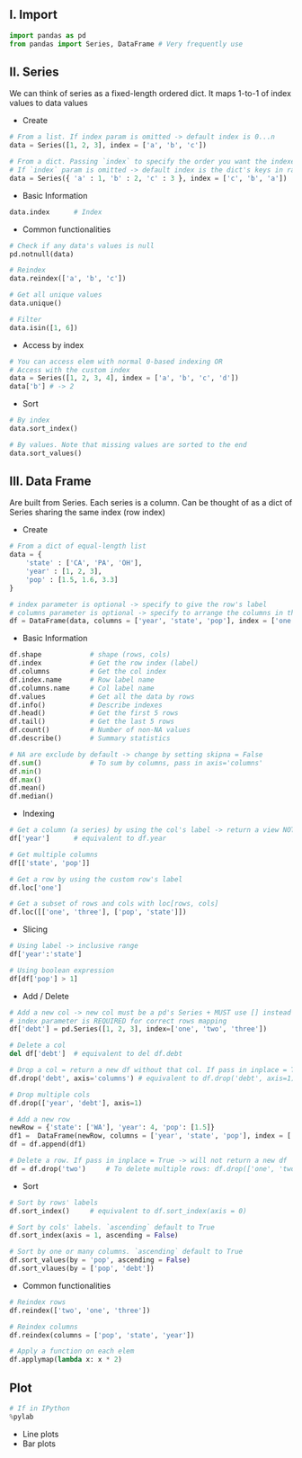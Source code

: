 ## **I. Import**
```python
import pandas as pd
from pandas import Series, DataFrame # Very frequently use
```

## **II. Series**
We can think of series as a fixed-length ordered dict. It maps 1-to-1 of index values to data values 
- Create
```python
# From a list. If index param is omitted -> default index is 0...n
data = Series([1, 2, 3], index = ['a', 'b', 'c'])

# From a dict. Passing `index` to specify the order you want the indexes to be (MUST match the dict's keys)
# If `index` param is omitted -> default index is the dict's keys in random order 
data = Series({ 'a' : 1, 'b' : 2, 'c' : 3 }, index = ['c', 'b', 'a']) 
```

- Basic Information
```python
data.index      # Index
```

- Common functionalities
```python
# Check if any data's values is null
pd.notnull(data)

# Reindex
data.reindex(['a', 'b', 'c'])

# Get all unique values
data.unique()

# Filter
data.isin([1, 6])
```

- Access by index
```python
# You can access elem with normal 0-based indexing OR
# Access with the custom index
data = Series([1, 2, 3, 4], index = ['a', 'b', 'c', 'd'])
data['b'] # -> 2
```

- Sort 
```python
# By index
data.sort_index()

# By values. Note that missing values are sorted to the end
data.sort_values()
```

## **III. Data Frame**
Are built from Series. Each series is a column. Can be thought of as a dict of Series sharing the same index (row index)
- Create
```python
# From a dict of equal-length list
data = {
    'state' : ['CA', 'PA', 'OH'],
    'year' : [1, 2, 3],
    'pop' : [1.5, 1.6, 3.3]
}

# index parameter is optional -> specify to give the row's label
# columns parameter is optional -> specify to arrange the columns in that order
df = DataFrame(data, columns = ['year', 'state', 'pop'], index = ['one', 'two', 'three'])
```

- Basic Information
```python
df.shape            # shape (rows, cols)
df.index            # Get the row index (label)
df.columns          # Get the col index
df.index.name       # Row label name
df.columns.name     # Col label name
df.values           # Get all the data by rows
df.info()           # Describe indexes
df.head()           # Get the first 5 rows
df.tail()           # Get the last 5 rows
df.count()          # Number of non-NA values
df.describe()       # Summary statistics

# NA are exclude by default -> change by setting skipna = False
df.sum()            # To sum by columns, pass in axis='columns'
df.min()
df.max()
df.mean()
df.median()
```

- Indexing
```python
# Get a column (a series) by using the col's label -> return a view NOT a deep copy
df['year']      # equivalent to df.year

# Get multiple columns
df[['state', 'pop']]

# Get a row by using the custom row's label
df.loc['one']

# Get a subset of rows and cols with loc[rows, cols]
df.loc([['one', 'three'], ['pop', 'state']])
```

- Slicing
```python
# Using label -> inclusive range
df['year':'state']

# Using boolean expression
df[df['pop'] > 1]
```

- Add / Delete
```python
# Add a new col -> new col must be a pd's Series + MUST use [] instead of . notation
# index parameter is REQUIRED for correct rows mapping
df['debt'] = pd.Series([1, 2, 3], index=['one', 'two', 'three'])

# Delete a col
del df['debt']  # equivalent to del df.debt

# Drop a col = return a new df without that col. If pass in inplace = True -> will not return a new df
df.drop('debt', axis='columns') # equivalent to df.drop('debt', axis=1)

# Drop multiple cols
df.drop(['year', 'debt'], axis=1)

# Add a new row
newRow = {'state': ['WA'], 'year': 4, 'pop': [1.5]}
df1 =  DataFrame(newRow, columns = ['year', 'state', 'pop'], index = ['four'])
df = df.append(df1)

# Delete a row. If pass in inplace = True -> will not return a new df
df = df.drop('two')     # To delete multiple rows: df.drop(['one', 'two'])
```

- Sort
```python
# Sort by rows' labels
df.sort_index()     # equivalent to df.sort_index(axis = 0)

# Sort by cols' labels. `ascending` default to True
df.sort_index(axis = 1, ascending = False)

# Sort by one or many columns. `ascending` default to True
df.sort_values(by = 'pop', ascending = False)
df.sort_vlaues(by = ['pop', 'debt'])
```

- Common functionalities
```python
# Reindex rows
df.reindex(['two', 'one', 'three'])

# Reindex columns
df.reindex(columns = ['pop', 'state', 'year'])

# Apply a function on each elem
df.applymap(lambda x: x * 2)
```

## **Plot**
```python
# If in IPython
%pylab
```

- Line plots
- Bar plots